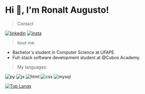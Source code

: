 # Hi 👋, I'm Ronalt Augusto! 
>Contact

[![linkedin](https://img.shields.io/badge/LinkedIn-0077B5?style=for-the-badge&logo=linkedin&logoColor=white)](https://www.linkedin.com/in/ronalt-augusto-66202b24b/)
[![insta](https://img.shields.io/badge/Instagram-E4405F?style=for-the-badge&logo=instagram&logoColor=white)](https://www.instagram.com/ronalt_augusto/)


>bout me:

* Bachelor's student in Computer Science at UFAPE.
* Full-stack software development student at @Cubos Academy.
> My languages:

![py](https://img.icons8.com/color/50/python--v1.png)
![js](https://img.icons8.com/color/50/javascript--v1.png)
![html](https://img.icons8.com/color/50/html-5--v1.png)
![css](https://img.icons8.com/color/50/css3.png)
![mysql](https://img.icons8.com/color/50/mysql-logo.png)

[![Top Langs](https://github-readme-stats.vercel.app/api/top-langs/?username=Ronalt4cs&layout=compact)](https://github.com/Ronalt4cs/github-readme-stats)
